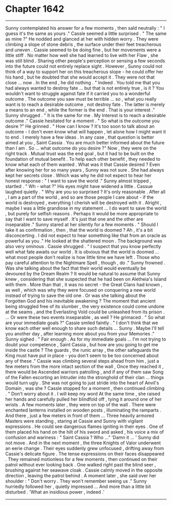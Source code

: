 
# Chapter 1642


---

Sunny contemplated his answer for a few moments , then sald neutrally :
" I guess it's the same as yours ."
Cassle seemed a little surprised .
" The same as mine ?"
He nodded and glanced at her with hidden worry . They were climbing a slope of stone debris , the surface under their feet treacherous and uneven .
Cassie seemed to be doing fine , but her movements were a little stiff .
No matter how well she had learned to live with her Flaw , she was still blind . Sharing other people's perception or sensing a few seconds into the future could not entirely replace sight . However , Sunny could not think of a way to support her on this treacherous slope - he could offer her his hand , but he doubted that she would accept it . They were not that close ... now .
In the end , he did nothing .
" Indeed . You told me that you had always wanted to destroy fate ... but that is not entirely true , is it ? You wouldn't want to struggle against fate if it carried you to a wonderful outcome . The outcome you saw must be terrible ... so , what you really want is to reach a desirable outcome , not destroy fate . The latter is merely a means to an end , while the former is the end . That is your interest .”
Sunny shrugged .
" It is the same for me . My Interest is to reach a desirable outcome ."
Cassie hesitated for a moment .
" So what is the outcome you desire ?"
He grinned .
" How can I know ? It's too soon to talk about an outcome - I don't even know what will happen , let alone how I might want it to end . I merely have a few ideas . In any case , that question is better aimed at you , Saint Cassia . You are much better informed about the future than I am . So ... what outcome do you desire ?"
Now , they were on the right track . Mutual trust was the end goal , but it had to be built on the foundation of mutual benefit . To help each other benefit , they needed to know what each of them wanted .
What was it that Cassie desired ?
Even after knowing her for so many years , Sunny was not sure . She had always kept her secrets close .
Which was why he did not expect to hear her honest response :
" I want to save the world ."
Sunny almost tripped , startled .
" Wh - what ?"
His eyes might have widened a little .
Cassue laughed quietly .
" Why are you so surprised ? It's only reasonable . After all , I am a part of the world , and so are those people I care about - if the world is destroyed , everything I cherish will be destroyed with it . Alright , maybe I was a little grandiose in my statement ... I do want to save the world , but purely for selfish reasons . Perhaps it would be more appropriate to say that I want to save myself . It's just that one and the other are inseparable ."
Sunny stared at her silently for a few moments .
" Should I take it as confirmation , then , that the world is doomed ? Ah , it's a bit disconcerting . I did not expect to hear something like that from an oracle as powerful as you ."
He looked at the shattered moon . The background was also very ominous .
Cassie shrugged .
" I suspect that you know perfectly well what fate awaits our world . It is obvious that the world is doomed ... what most people don't realize is how little time we have left . Those who pay careful attention to the Nightmare Spell , though , do ."
Sunny frowned .
Was she talking about the fact that their world would eventually be devoured by the Dream Realm ? It would be natural to assume that Sunny knew , considering that she suspected that he had been on Aletheia's Island with them . More than that , it was no secret - the Great Clans had known , as well , which was why they were focused on conquering a new world instead of trying to save the old one .
Or was she talking about the Forgotten God and his inevitable awakening ? The moment that ancient being struggled free of its slumber , the very existence could come undone at the seams , and the Everlasting Vold could be unleashed from its prison .
... Or were these two events inseparable , as well ?
He grimaced .
" So what are your immediate goals ?"
Cassie smiled faintly .
" I don't think that we know each other well enough to share such details ... Sunny . Maybe I'll tell you another day , after learning more about you from your Memories ."
Sunny sighed .
" Fair enough . As for my immediate goals ... I'm not trying to doubt your competence , Saint Cassia , but how are you going to get me inside the castle ? The guards , the runic array , the other safeguards the King must have put in place - you don't seem to be too concerned about any of these ."
Cassie was climbing several steps ahead from him , just a few meters from the more intact section of the wall , Once they reached it , there would be Ascended warriors patrolling , and if any of them saw Song of the Fallen escorting an Intruder into the stronghold of their clan ... things would turn ugly .
She was not going to just stride into the heart of Anvil's Domain , was she ?
Cassle stopped for a moment , then continued climbing .
" Don't worry about it . I will keep my word
At the same time , she raised her hands and carefully pulled her blindfold off , tying it around one of her wrists .
A few moments later , they were on top of the wall .
There were enchanted lanterns installed on wooden posts , illuminating the ramparts .
And there , just a few meters in front of them ...
Three heavily armored Masters were standing , staring at Cassie and Sunny with vigilant expressions . He could see dangerous flames igniting in their eyes .
One of them placed his hand on the hilt of his sword and asked , his voice a mix of confusion and wariness :
" Saint Cassia ? Who ..."
'Damn it ... '
Sunny did not move .
And in the next moment , the three Knights of Valor underwent an eerie change .
Their eyes suddenly grew unfocused , drifting away from Cassie's delicate figure . The tense expressions on their faces disappeared . They remained motionless for a few moments , then continued on their patrol without ever looking back .
One walked right past the blind seer , brushing against her seawave cloak .
Cassie calmly moved in the opposite direction , leaving the patrol behind .
A moment later , she said over her shoulder :
" Don't worry . They won't remember seeing us ."
Sunny hurriedly followed her , quietly impressed ...
And more than a little bit disturbed .
'What an insidious power , indeed .’

---

